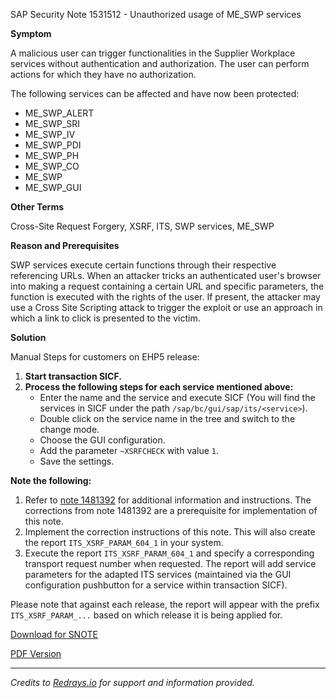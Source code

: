 SAP Security Note 1531512 - Unauthorized usage of ME_SWP services

**Symptom**

A malicious user can trigger functionalities in the Supplier Workplace services without authentication and authorization. The user can perform actions for which they have no authorization.

The following services can be affected and have now been protected:

- ME_SWP_ALERT
- ME_SWP_SRI
- ME_SWP_IV
- ME_SWP_PDI
- ME_SWP_PH
- ME_SWP_CO
- ME_SWP
- ME_SWP_GUI

**Other Terms**

Cross-Site Request Forgery, XSRF, ITS, SWP services, ME_SWP

**Reason and Prerequisites**

SWP services execute certain functions through their respective referencing URLs. When an attacker tricks an authenticated user's browser into making a request containing a certain URL and specific parameters, the function is executed with the rights of the user. If present, the attacker may use a Cross Site Scripting attack to trigger the exploit or use an approach in which a link to click is presented to the victim.

**Solution**

Manual Steps for customers on EHP5 release:

1. **Start transaction SICF.**
2. **Process the following steps for each service mentioned above:**
    - Enter the name and the service and execute SICF (You will find the services in SICF under the path `/sap/bc/gui/sap/its/<service>`).
    - Double click on the service name in the tree and switch to the change mode.
    - Choose the GUI configuration.
    - Add the parameter `~XSRFCHECK` with value `1`.
    - Save the settings.

**Note the following:**

1. Refer to [note 1481392](https://me.sap.com/notes/0001481392) for additional information and instructions. The corrections from note 1481392 are a prerequisite for implementation of this note.
2. Implement the correction instructions of this note. This will also create the report `ITS_XSRF_PARAM_604_1` in your system.
3. Execute the report `ITS_XSRF_PARAM_604_1` and specify a corresponding transport request number when requested. The report will add service parameters for the adapted ITS services (maintained via the GUI configuration pushbutton for a service within transaction SICF).

Please note that against each release, the report will appear with the prefix `ITS_XSRF_PARAM_...` based on which release it is being applied for.

[Download for SNOTE](https://notesdownloads.sap.com/note/0040000009083232017)

[PDF Version](https://userapps.support.sap.com/sap/support/sfm/notes/print/0001531512?language=en-US&token=0209584B012E985CAA619E1C73281AE5)

---

*Credits to [Redrays.io](https://redrays.io) for support and information provided.*